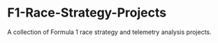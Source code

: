 # F1-Race-Strategy-Projects
A collection of Formula 1 race strategy and telemetry analysis projects.
